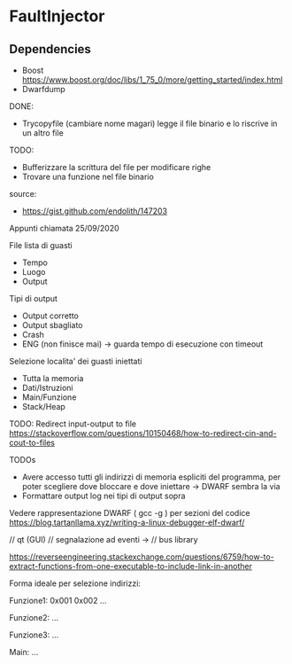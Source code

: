 # FaultInjector


## Dependencies

- Boost
    https://www.boost.org/doc/libs/1_75_0/more/getting_started/index.html
- Dwarfdump
    



DONE:
- Trycopyfile (cambiare nome magari) legge il file binario e lo riscrive in un altro file

TODO:
- Bufferizzare la scrittura del file per modificare righe
- Trovare una funzione nel file binario


source:
- https://gist.github.com/endolith/147203


Appunti chiamata 25/09/2020

File lista di guasti 
- Tempo 
- Luogo
- Output

Tipi di output 
- Output corretto 
- Output sbagliato 
- Crash
- ENG (non finisce mai) -> guarda tempo di esecuzione con timeout 

Selezione localita' dei guasti iniettati
- Tutta la memoria 
- Dati/Istruzioni 
- Main/Funzione 
- Stack/Heap

TODO: Redirect input-output to file
https://stackoverflow.com/questions/10150468/how-to-redirect-cin-and-cout-to-files

TODOs
- Avere accesso tutti gli indirizzi di memoria espliciti del programma, per poter scegliere dove bloccare e dove iniettare -> DWARF sembra la via
- Formattare output log nei tipi di output sopra


Vedere rappresentazione DWARF ( gcc -g ) per sezioni del codice 
https://blog.tartanllama.xyz/writing-a-linux-debugger-elf-dwarf/

// qt (GUI) 
// segnalazione ad eventi -> 
// bus library 

https://reverseengineering.stackexchange.com/questions/6759/how-to-extract-functions-from-one-executable-to-include-link-in-another

Forma ideale per selezione indirizzi:

Funzione1:
0x001 
0x002
...

Funzione2:
...

Funzione3:
...

Main:
...






